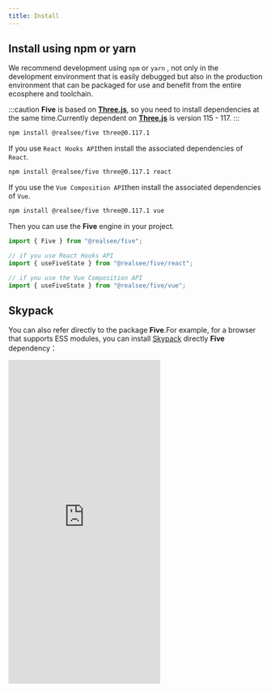 ```yaml
---
title: Install
---
```


## Install using npm or yarn

We recommend development using `npm` or `yarn` , not only in the development environment that is easily debugged but also in the production environment that can be packaged for use and benefit from the entire ecosphere and toolchain.

:::caution
**Five** is based on **[Three.js](https://threejs.org)**, so you need to install dependencies at the same time.Currently dependent on **[Three.js](https://threejs.org)** is version 115 - 117.
:::

```bash npm2yarn
npm install @realsee/five three@0.117.1
```

If you use `React Hooks API`then install the associated dependencies of `React`.

```bash npm2yarn
npm install @realsee/five three@0.117.1 react
```

If you use the `Vue Composition API`then install the associated dependencies of `Vue`.

```bash npm2yarn
npm install @realsee/five three@0.117.1 vue
```

Then you can use the **Five** engine in your project.

```js
import { Five } from "@realsee/five";

// if you use React Hooks API
import { useFiveState } from "@realsee/five/react";

// if you use the Vue Composition API
import { useFiveState } from "@realsee/five/vue";
```

## Skypack

You can also refer directly to the package **Five**.For example, for a browser that supports ESS modules, you can install [Skypack](https://www.skypack.dev/) directly **Five** dependency：

<iframe height="640" style={{width: '100%', height: '640px'}} scrolling="no" title="five-skypack" src="https://codepen.io/solome-the-selector/embed/WNXapXv?default-tab=html%2Cresult&editable=true&theme-id=light" frameborder="no" loading="lazy" allowtransparency="true" allowfullscreen="true">
  See the Pen <a href="https://codepen.io/solome-the-selector/pen/WNXapXv">
  Untitled</a> by 掬一捧 (<a href="https://codepen.io/solome-the-selector">@solome-the-selector</a>)
  on <a href="https://codepen.io">CodePen</a>.
</iframe>
